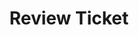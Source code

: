 ---
toc: true
comments: false
layout: post
title: Review Ticket 
description: August 16th-18th
type: tangibles
courses: { compsci: {week: 0} }
---
